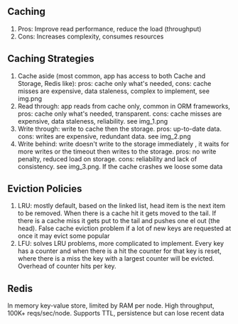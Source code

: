 ## Caching
1. Pros: Improve read performance, reduce the load (throughput)
2. Cons: Increases complexity, consumes resources

## Caching Strategies
1. Cache aside (most common, app has access to both Cache and Storage, Redis like): pros: cache only what's needed, cons: cache misses are expensive, data staleness, complex to implement, see img.png 
2. Read through: app reads from cache only, common in ORM frameworks, pros: cache only what's needed, transparent. cons: cache misses are expensive, data staleness, reliability. see img_1.png
3. Write through: write to cache then the storage. pros: up-to-date data. cons: writes are expensive, redundant data. see img_2.png
4. Write behind: write doesn't write to the storage immediately , it waits for more writes or the timeout then writes to the storage. pros: no write penalty, reduced load on storage. cons: reliability and lack of consistency. see img_3.png. If the cache crashes we loose some data

## Eviction Policies
1. LRU: mostly default, based on the linked list, head item is the next item to be removed. When there is a cache hit it gets moved to the tail. If there is a cache miss it gets put to the tail and pushes one el out (the head). False cache eviction problem if a lot of new keys are requested at once it may evict some popular
2. LFU: solves LRU problems, more complicated to implement. Every key has a counter and when there is a hit the counter for that key is reset, where there is a miss the key with a largest counter will be evicted. Overhead of counter hits per key.

## Redis
In memory key-value store, limited by RAM per node. High throughput, 100K+ reqs/sec/node. Supports TTL, persistence but can lose recent data